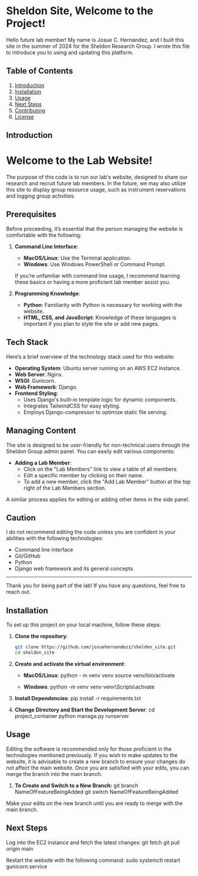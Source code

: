 # Sheldon Site, Welcome to the Project!

Hello future lab member! My name is Josue C. Hernandez, and I built this site in the summer of 2024 for the Sheldon Research Group. I wrote this file to introduce you to using and updating this platform.

## Table of Contents

1. [Introduction](#introduction)
2. [Installation](#installation)
3. [Usage](#usage)
4. [Next Steps](#next-steps)
5. [Contributing](#contributing)
6. [License](#license)

## Introduction

# Welcome to the Lab Website!

The purpose of this code is to run our lab's website, designed to share our research and recruit future lab members. In the future, we may also utilize this site to display group resource usage, such as instrument reservations and logging group activities.

## Prerequisites

Before proceeding, it’s essential that the person managing the website is comfortable with the following:

1. **Command Line Interface**:
   - **MacOS/Linux**: Use the Terminal application.
   - **Windows**: Use Windows PowerShell or Command Prompt.
   
   If you’re unfamiliar with command line usage, I recommend learning these basics or having a more proficient lab member assist you.

2. **Programming Knowledge**:
   - **Python**: Familiarity with Python is necessary for working with the website.
   - **HTML, CSS, and JavaScript**: Knowledge of these languages is important if you plan to style the site or add new pages.

## Tech Stack

Here’s a brief overview of the technology stack used for this website:

- **Operating System**: Ubuntu server running on an AWS EC2 instance.
- **Web Server**: Nginx.
- **WSGI**: Gunicorn.
- **Web Framework**: Django.
- **Frontend Styling**: 
  - Uses Django's built-in template logic for dynamic components.
  - Integrates TailwindCSS for easy styling.
  - Employs Django-compressor to optimize static file serving.

## Managing Content

The site is designed to be user-friendly for non-technical users through the Sheldon Group admin panel. You can easily edit various components:

- **Adding a Lab Member**: 
  - Click on the "Lab Members" link to view a table of all members.
  - Edit a specific member by clicking on their name.
  - To add a new member, click the "Add Lab Member" button at the top right of the Lab Members section.

A similar process applies for editing or adding other items in the side panel.

## Caution

I do not recommend editing the code unless you are confident in your abilities with the following technologies:

- Command line interface
- Git/GitHub
- Python
- Django web framework and its general concepts

---

Thank you for being part of the lab! If you have any questions, feel free to reach out.


## Installation

To set up this project on your local machine, follow these steps:

1. **Clone the repository**:
   ```bash
   git clone https://github.com/josuehernandezz/sheldon_site.git
   cd sheldon_site

2. **Create and activate the virtual environment**:
   - **MacOS/Linux**:
   python - m venv venv
   source venv/bin/activate

   - **Windows**:
   python -m venv venv
   venv\Scripts\activate

3. **Install Dependencies**:
    pip install -r requirements.txt

4. **Change Directory and Start the Development Server**:
    cd project_container
    python manage.py runserver

## Usage

Editing the software is recommended only for those proficient in the technologies mentioned previously. If you wish to make updates to the website, it is advisable to create a new branch to ensure your changes do not affect the main website. Once you are satisfied with your edits, you can merge the branch into the main branch.

1. **To Create and Switch to a New Branch:**
    git branch NameOfFeatureBeingAdded
    git switch NameOfFeatureBeingAdded

Make your edits on the new branch until you are ready to merge with the main branch.

## Next Steps

Log into the EC2 instance and fetch the latest changes:
    git fetch
    git pull origin main

Restart the website with the following command:
    sudo systemctl restart gunicorn.service
